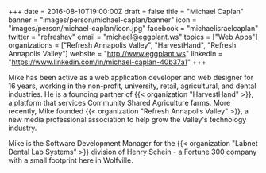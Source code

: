 +++
date = 2016-08-10T19:00:00Z
draft = false
title = "Michael Caplan"
banner = "images/person/michael-caplan/banner"
icon = "images/person/michael-caplan/icon.jpg"
facebook = "michaelisraelcaplan"
twitter = "refreshav"
email = "michael@eggplant.ws"
topics = ["Web Apps"]
organizations = ["Refresh Annapolis Valley", "HarvestHand", "Refresh Annapolis Valley"]
website = "http://www.eggplant.ws"
linkedin = "https://www.linkedin.com/in/michael-caplan-40b37a1"
+++

Mike has been active as a web application developer and web designer for 16 years, working in the non-profit, university, retail, agricultural, and dental industries. He is a founding partner of {{< organization "HarvestHand" >}}, a platform that services Community Shared Agriculture farms. More recently, Mike founded {{< organization "Refresh Annapolis Valley" >}}, a new media professional association to help grow the Valley's technology industry.

Mike is the Software Development Manager for the {{< organization "Labnet Dental Lab Systems" >}} division of Henry Schein - a Fortune 300 company with a small footprint here in Wolfville.
